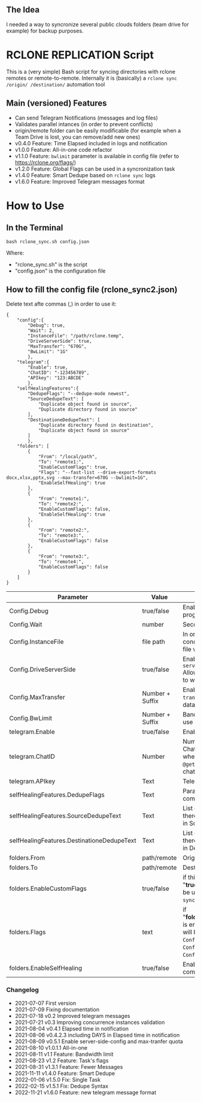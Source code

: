 ##   The Idea
I needed a way to syncronize several public clouds folders (team drive for example) for backup purposes.
# RCLONE REPLICATION Script
This is a (very simple) Bash script for syncing directories with rclone remotes or remote-to-remote.
Internally it is (basically) a `rclone sync /origin/ /destination/` automation tool
##  Main (versioned) Features
- Can send Telegram Notifications (messages and log files)
- Validates parallel intances (in order to prevent conflicts)
- origin/remote folder can be easily modificable (for example when a Team Drive is lost, you can remove/add new ones)
- v0.4.0    Feature: Time Elapsed included in logs and notification
- v1.0.0    Feature: All-in-one code refactor
- v1.1.0    Feature: `bwlimit` parameter is available in config file (refer to https://rclone.org/flags/)
- v1.2.0    Feature: Global Flags can be used in a syncronization task
- v1.4.0    Feature: Smart Dedupe based on `rclone sync` logs
- v1.6.0    Feature: Improved Telegram messages format

# How to Use
##  In the Terminal
```
bash rclone_sync.sh config.json
```
Where:
- "rclone_sync.sh" is the script
- "config.json" is the configuration file

##  How to fill the config file (rclone_sync2.json)
Delete text afte commas (,) in order to use it:
```
{
    "config":{
        "Debug": true,
        "Wait": 2,
        "InstanceFile": "/path/rclone.temp",
        "DriveServerSide": true,
        "MaxTransfer": "670G",
        "BwLimit": "1G"
        },
    "telegram":{
        "Enable": true,
        "ChatID": "-123456789",
        "APIkey": "123:ABCDE"
        },
    "selfHealingFeatures":{
        "DedupeFlags": "--dedupe-mode newest",
        "SourceDedupeText": [
            "Duplicate object found in source",
            "Duplicate directory found in source"
        ],
        "DestinationeDedupeText": [
            "Duplicate directory found in destination",
            "Duplicate object found in source"
        ]
        },
    "folders": [
        {
            "From": "/local/path",
            "To": "remote1:",
            "EnableCustomFlags": true,
            "Flags": "--fast-list --drive-export-formats docx,xlsx,pptx,svg --max-transfer=670G --bwlimit=1G",
            "EnableSelfHealing": true
        },
        {
            "From": "remote1:",
            "To": "remote2:",
            "EnableCustomFlags": false,
            "EnableSelfHealing": true
        },
        {
            "From": "remote2:",
            "To": "remote3:",
            "EnableCustomFlags": false
        },
        {
            "From": "remote3:",
            "To": "remote4:",
            "EnableCustomFlags": false
        }     
    ]
}
```
| Parameter | Value | Description |
|---------------------- | -----------| ---------------------------------|
| Config.Debug | true/false | Enable more verbosity in the program log |
| Config.Wait | number | Seconds to wait between task |
| Config.InstanceFile | file path | In order to prevent concurrence, there is a .temp file validation |
| Config.DriveServerSide | true/false | Enable rclone flag  `--drive-server-side-across-configs` Allow server-side operations to work across different |
| Config.MaxTransfer | Number + Suffix | Enable rclone flag `--max-transfer`. Maximum size of data to transfer. |
| Config.BwLimit | Number + Suffix | Bandwidth limit in KiByte/s, or use suffix B|K|M|G|T|P or a full timetable |
| telegram.Enable | true/false | Enable Telegram Notifications |
| telegram.ChatID | Number | Number that identify Telegram Chat/Group (you can get this when you add the bot `@getmyid_bot` to your chat/group) |
| telegram.APIkey | Text | Telegram Bot API Key |
| selfHealingFeatures.DedupeFlags | Text | Parameters for `rclone dedupe` command |
| selfHealingFeatures.SourceDedupeText |Text | List of strings used to detect if there duplicated files/folders in Source |
| selfHealingFeatures.DestinationeDedupeText | Text | List of strings used to detect if there duplicated files/folders in Destination |
| folders.From | path/remote | Origin |
| folders.To | path/remote | Destination |
| folders.EnableCustomFlags | true/false | if this parameter is equal to "**true**", then `folders.Flags`will be used as flags for `rclonce sync` command |
| folders.Flags | text | if "**folders.EnableCustomFlags**" is enable for the task, this text will be used instead of `Config.DriveServerSide`, `Config.MaxTransfer` and `Config.BwLimit` parameters |
| folders.EnableSelfHealing | true/false | Enable `rclone dedupe` command for remotes |

### Changelog
- 2021-07-07  First version
- 2021-07-09  Fixing documentation
- 2021-07-18  v0.2    Improved telegram messages
- 2021-07-21  v0.3    Improving concurrence instances validation
- 2021-08-04  v0.4.1  Elapsed time in notification
- 2021-08-06  v0.4.2.3    including DAYS in Elapsed time in notification
- 2021-08-09  v0.5.1    Enable server-side-config and max-tranfer quota
- 2021-08-10  v1.0.1.1  All-in-one
- 2021-08-11  v1.1      Feature: Bandwidth limit
- 2021-08-23  v1.2      Feature: Task's flags
- 2021-08-31  v1.3.1    Feature: Fewer Messages
- 2021-11-11  v1.4.0    Feature: Smart Dedupe
- 2022-01-06  v1.5.0    Fix: Single Task
- 2022-02-15  v1.5.1    Fix: Dedupe Syntax
- 2022-11-21  v1.6.0    Feature: new telegram message format